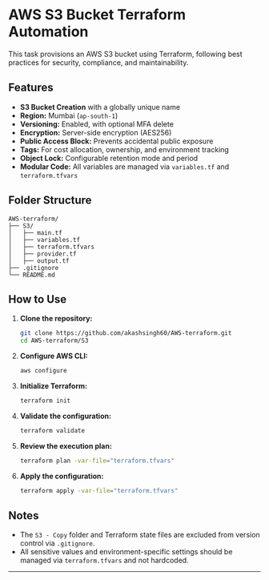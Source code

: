 # AWS S3 Bucket Terraform Automation

This task provisions an AWS S3 bucket using Terraform, following best practices for security, compliance, and maintainability.

## Features

- **S3 Bucket Creation** with a globally unique name
- **Region:** Mumbai (`ap-south-1`)
- **Versioning:** Enabled, with optional MFA delete
- **Encryption:** Server-side encryption (AES256)
- **Public Access Block:** Prevents accidental public exposure
- **Tags:** For cost allocation, ownership, and environment tracking
- **Object Lock:** Configurable retention mode and period
- **Modular Code:** All variables are managed via `variables.tf` and `terraform.tfvars`

## Folder Structure

```
AWS-terraform/
├── S3/
│   ├── main.tf
│   ├── variables.tf
│   ├── terraform.tfvars
│   ├── provider.tf
│   ├── output.tf
├── .gitignore
└── README.md
```

## How to Use

1. **Clone the repository:**
   ```sh
   git clone https://github.com/akashsingh60/AWS-terraform.git
   cd AWS-terraform/S3
   ```

2. **Configure AWS CLI:**
   ```sh
   aws configure
   ```

3. **Initialize Terraform:**
   ```sh
   terraform init
   ```

4. **Validate the configuration:**
   ```sh
   terraform validate
   ```

5. **Review the execution plan:**
   ```sh
   terraform plan -var-file="terraform.tfvars"
   ```

6. **Apply the configuration:**
   ```sh
   terraform apply -var-file="terraform.tfvars"
   ```

## Notes

- The `S3 - Copy` folder and Terraform state files are excluded from version control via `.gitignore`.
- All sensitive values and environment-specific settings should be managed via `terraform.tfvars` and not hardcoded.

---